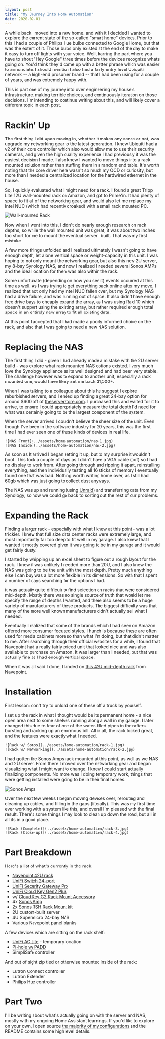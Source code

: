 ```yaml
---
layout: post
title: "My Journey Into Home Automation"
date: 2020-02-01
---
```


A while back I moved into a new home, and with it I decided I wanted to explore the current state of the so-called "smart home" devices. Prior to this I had a couple of Philips Hue bulbs connected to Google Home, but that was the extent of it. Those bulbs only existed at the end of the day to make it easy to turn off lights with your voice. Well, barring the part where you have to shout "Hey Google" three times before the devices recognize whats going on. You'd think they'd come up with a better phrase which was easier to annunciate. I should mention I also had a fairly entry level Ubiquiti network -- a high-end prosumer brand -- that I had been using for a couple of years, and was extremely happy with.

This is part one of my journey into over engineering my house's infrastructure, making terrible choices, and continuously iteration on those decisions. I'm intending to continue writing about this, and will likely cover a different topic in each post.

# Rackin' Up

The first thing I did upon moving in, whether it makes any sense or not, was upgrade my networking gear to the latest generation. I knew Ubiquiti had a v2 of their core controller which also would allow me to use their security cameras, and given the high quality experience I had previously it was the easiest decision I made. I also knew I wanted to move things into a rack mounted solution rather than stuffing them in a random end table. It's worth noting that the core driver here wasn't so much my OCD or curiosity, but more than I needed a centralized location for the hardwired ethernet in the house.

So, I quickly evaluated what I might need for a rack. I found a great Tripp Lite 12U wall-mounted rack on Amazon, and got to Prime'in. It had plenty of space to fit all of the networking gear, and would also let me replace my Intel NUC (which had recently croaked) with a small rack mounted PC.

![Wall-mounted Rack](../assets/home-automation/rack-wall-1.jpg)

Now when I went into this, I didn't do nearly enough research on rack depths, so while the wall mounted unit was great, it was about two inches too short for me to mount the eventual server I built. That was my first mistake.

A few more things unfolded and I realized ultimately I wasn't going to have enough depth, let alone vertical space or weight-capacity in this unit. I was hoping to not only mount the networking gear, but also this new 2U server, my 8-bay Synology NAS, and now I realized I needed several Sonos AMPs and the ideal location for them was also within the rack.

Some unfortunate (depending on how you see it) events occurred at this time as well. As I was trying to get everything back online after my move, I realized that not only had my Intel NUC fallen over, but my Synology NAS had a drive failure, and was running out of space. It also didn't have enough free drive bays to cheaply expand the array, as I was using Raid 10 which doesn't support using the existing array, but rather required enough total space in an entirely new array to fit all existing data.

At this point I accepted that I had made a poorly informed choice on the rack, and also that I was going to need a new NAS solution.

# Replacing the NAS

The first thing I did - given I had already made a mistake with the 2U server build - was explore what rack mounted NAS options existed. I very much love the Synology appliance as its well designed and had been very stable. The challenge however was to expand to another unit, especially a rack mounted one, would have likely set me back \$1,500+.

When I was talking to a colleague about this he suggest I explore reburbished servers, and I ended up finding a great 24-bay option for around \$600 off of [theserverstore.com](https://theserverstore.com). I purchased this and waited for it to arrive, to ensure I could appropriately measure the total depth I'd need for what was certainly going to be the largest component of the system.

When the server arrived I couldn't believe the sheer size of the unit. Even though I've been in the software industry for 20 years, this was the first time I had ever seen one of these kinds of devices in real life.

```grid|2
![NAS Front](../assets/home-automation/nas-1.jpg)
![NAS Inside](../assets/home-automation/nas-2.jpg)
```

As soon as It arrived I began setting it up, but to my surprise it wouldn't boot. This took a couple of days as I didn't have a VGA cable (oof) so I had no display to work from. After going through and ripping it apart, reinstalling everything, and then individually testing all 16 sticks of memory I eventually found one that was bad. Nothing worth writing home over, as I still had 60gb which was just going to collect dust anyways.

The NAS was up and running (using [Unraid](https://unraid.net/)) and transferring data from my Synology, so now we could go back to sorting out the rest of our problems.

# Expanding the Rack

Finding a larger rack - especially with what I knew at this point - was a lot trickier. I knew that full size data center racks were extremely large, and most importantly far too deep to fit well in my garage. I also knew that I wanted it mostly covered given it was going to be in my garage and it would get fairly dusty.

I started by whipping up an excel sheet to figure out a rough layout for the rack. I knew it was unlikely I needed more than 20U, and I also knew the NAS was going to be the unit with the most depth. Pretty much anything else I can buy was a lot more flexible in its dimensions. So with that I spent a number of days searching for the options I had.

It was actually quite difficult to find selection on racks that were considered mid-depth. Mostly there was no single source of truth that would let me specify the range of depths I wanted, and there also seems to be a huge variety of manufacturers of these products. The biggest difficulty was that many of the more well known manufacturers didn't actually sell what I needed.

Eventually I realized that some of the brands which I had seen on Amazon offered more consumer focused styles. I hunch is because these are often used for media cabinets more so than what I'm doing, but that didn't matter to me. After searching through their official websites for a while, I found that Navepoint had a really fairly priced unit that looked nice and was also available to purchase on Amazon. It was larger than I needed, but that was actually fine as I had enough vertical space.

When it was all said I done, I landed on [this 42U mid-depth rack](https://www.amazon.com/gp/product/B07XSBXQNX) from Navepoint.

# Installation

First lesson: don't try to unload one of these off a truck by yourself.

I set up the rack in what I thought would be its permanent home - a nice open area next to some shelves running along a wall in my garage. I later changed this due to fear of one of the water-filled pipes in the rafters bursting and racking up an enormous bill. All in all, the rack looked great, and the features were exactly what I needed.

```grid|2
![Rack w/ Sonos](../assets/home-automation/rack-1.jpg)
![Rack w/ Networking](../assets/home-automation/rack-2.jpg)
```

I had gotten the Sonos Amps rack mounted at this point, as well as we NAS and 2U server. From there I moved over the networking gear and began visualizing what I might want to change. I knew I could start actually finalizing components. No more was I doing temporary work, things that were getting installed were going to be in their final homes.

![Sonos Amps](../assets/home-automation/sonos-1.jpg)

Over the next few weeks I began moving devices over, rerouting and cleaning up cables, and filling in the gaps (literally). This was my first time ever working with a system like this, and overall I'm pleased with the final result. There's some things I may look to clean up down the road, but all in all its in a good place.

```grid|2
![Rack (Complete)](../assets/home-automation/rack-3.jpg)
![Rack (Close-up)](../assets/home-automation/rack-4.jpg)
```

# Part Breakdown

Here's a list of what's currently in the rack:

- [Navepoint 42U rack](https://www.amazon.com/gp/product/B07XSBXQNX)
- [UniFi Switch 24-port](https://store.ui.com/collections/routing-switching/products/unifiswitch-24-500w)
- [UniFi Security Gateway Pro](https://store.ui.com/collections/routing-switching/products/unifi-security-gateway-pro)
- [UniFi Cloud Key Gen2 Plus](https://store.ui.com/products/unifi-cloudkey-gen2-plus)
- w/ [Cloud Key G2 Rack Mount Accessory](https://store.ui.com/collections/accessories/products/cloud-key-g2-rack-mount-accessory)
- 4x [Sonos Amp](https://www.sonos.com/en-us/shop/amp.html)
- 2x [Sonos RSH Rack Mount kit](https://www.middleatlantic.com/products/accessories/rackshelves/rsh-manufacturer-alliance-bundles/rsha-sonos-amp2.aspx)
- 2U custom-built server
- 4U Supermicro 24-bay NAS
- Various Navepoint panel blanks

A few devices which are sitting on the rack shelf:

- [UniFi AC Lite](https://store.ui.com/collections/wireless/products/unifi-ac-lite) - temporary location
- [Pi-hole w/ PADD](https://learn.adafruit.com/pi-hole-ad-pitft-tft-detection-display)
- SimpliSafe controller

And out of sight zip tied or otherwise mounted inside of the rack:

- Lutron Connect controller
- Lutron Extender
- Philips Hue controller

# Part Two

I'll be writing about what's actually going on with the server and NAS, mostly with my ongoing Home Assistant learnings. If you'd like to explore on your own, I open source [the majority of my configurations](https://github.com/dcramer/hive) and the README contains some high level details.
